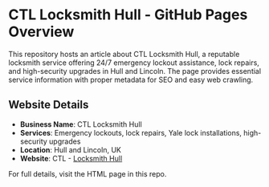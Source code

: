 # CTL Locksmith Hull - GitHub Pages Overview

This repository hosts an article about CTL Locksmith Hull, a reputable locksmith service offering 24/7 emergency lockout assistance, lock repairs, and high-security upgrades in Hull and Lincoln. The page provides essential service information with proper metadata for SEO and easy web crawling.

## Website Details
- **Business Name**: CTL Locksmith Hull
- **Services**: Emergency lockouts, lock repairs, Yale lock installations, high-security upgrades
- **Location**: Hull and Lincoln, UK
- **Website**: CTL - [Locksmith Hull](https://ctl-locksmithhull.co.uk)

For full details, visit the HTML page in this repo.
